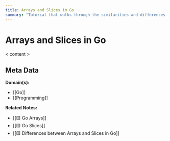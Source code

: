 ```yaml
---
title: Arrays and Slices in Go
summary: "Tutorial that walks through the similarities and differences between Arrays and Slices in Go"
---
```


# Arrays and Slices in Go

< content >


## Meta Data

**Domain(s):**
- [[Go]]
- [[Programming]]

**Related Notes:**
- [[🟨 Go Arrays]]
- [[🟨 Go Slices]]
- [[🟨 Differences between Arrays and Slices in Go]]
